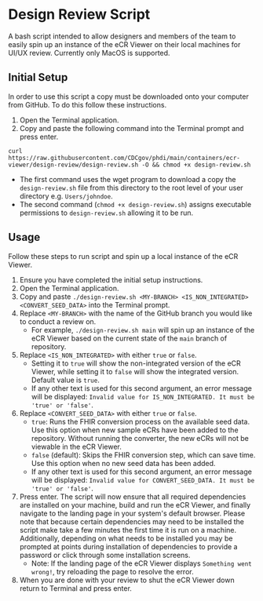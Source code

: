 # Design Review Script

A bash script intended to allow designers and members of the team to easily spin up an instance of the eCR Viewer on their local machines for UI/UX review. Currently only MacOS is supported.

## Initial Setup

In order to use this script a copy must be downloaded onto your computer from GitHub. To do this follow these instructions.

1. Open the Terminal application.
2. Copy and paste the following command into the Terminal prompt and press enter.

```
curl https://raw.githubusercontent.com/CDCgov/phdi/main/containers/ecr-viewer/design-review/design-review.sh -O && chmod +x design-review.sh
```

- The first command uses the wget program to download a copy the `design-review.sh` file from this directory to the root level of your user directory e.g. `Users/johndoe`.
- The second command (`chmod +x design-review.sh`) assigns executable permissions to `design-review.sh` allowing it to be run.

## Usage

Follow these steps to run script and spin up a local instance of the eCR Viewer.

1. Ensure you have completed the initial setup instructions.
2. Open the Terminal application.
3. Copy and paste `./design-review.sh <MY-BRANCH> <IS_NON_INTEGRATED> <CONVERT_SEED_DATA>` into the Terminal prompt.
4. Replace `<MY-BRANCH>` with the name of the GitHub branch you would like to conduct a review on.
   - For example, `./design-review.sh main` will spin up an instance of the eCR Viewer based on the current state of the `main` branch of repository.
5. Replace `<IS_NON_INTEGRATED>` with either `true` or `false`.
   - Setting it to `true` will show the non-integrated version of the eCR Viewer, while setting it to `false` will show the integrated version. Default value is `true`.
   - If any other text is used for this second argument, an error message will be displayed: `Invalid value for IS_NON_INTEGRATED. It must be 'true' or 'false'`.
6. Replace `<CONVERT_SEED_DATA>` with either `true` or `false`.
   - `true`: Runs the FHIR conversion process on the available seed data. Use this option when new sample eCRs have been added to the repository. Without running the converter, the new eCRs will not be viewable in the eCR Viewer.
   - `false` (default): Skips the FHIR conversion step, which can save time. Use this option when no new seed data has been added.
   - If any other text is used for this second argument, an error message will be displayed: `Invalid value for CONVERT_SEED_DATA. It must be 'true' or 'false'`.
7. Press enter. The script will now ensure that all required dependencies are installed on your machine, build and run the eCR Viewer, and finally navigate to the landing page in your system's default browser. Please note that because certain dependencies may need to be installed the script make take a few minutes the first time it is run on a machine. Additionally, depending on what needs to be installed you may be prompted at points during installation of dependencies to provide a password or click through some installation screens.
   - Note: If the landing page of the eCR Viewer displays `Something went wrong!`, try reloading the page to resolve the error.
8. When you are done with your review to shut the eCR Viewer down return to Terminal and press enter.
